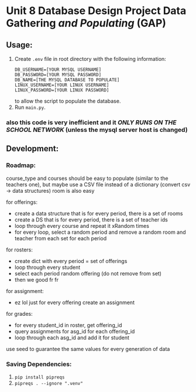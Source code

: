 # Unit 8 Database Design Project Data Gathering _and Populating_ (GAP)

## Usage:
1. Create `.env` file in root directory with the following information:
    ```text
    DB_USERNAME=[YOUR MYSQL USERNAME]
    DB_PASSWORD=[YOUR MYSQL PASSWORD]
    DB_NAME=[THE MYSQL DATABASE TO POPULATE]
    LINUX_USERNAME=[YOUR LINUX USERNAME]
    LINUX_PASSWORD=[YOUR LINUX PASSWORD]
    ```
    to allow the script to populate the database.
2. Run `main.py`.

### also this code is very inefficient and it _ONLY RUNS ON THE SCHOOL NETWORK_ (unless the mysql server host is changed)

## Development:

### Roadmap:
course_type and courses should be easy to populate (similar to the teachers one), but maybe use a CSV file instead of a dictionary (convert csv -> data structures)
room is also easy


for offerings:
- create a data structure that is for every period, there is a set of rooms
- create a DS that is for every period, there is a set of teacher ids
- loop through every course and repeat it xRandom times
- for every loop, select a random period and remove a random room and teacher from each set for each period

for rosters:
- create dict with every period = set of offerings
- loop through every student
- select each period random offering (do not remove from set)
- then we good fr fr

for assignment:
- ez lol just for every offering create an assignment

for grades:
- for every student_id in roster, get offering_id
- query assignments for asg_id for each offering_id
- loop through each asg_id and add it for student

use seed to guarantee the same values for every generation of data


### Saving Dependencies:
1. `pip install pipreqs`
2. `pipreqs . --ignore ".venv"`
